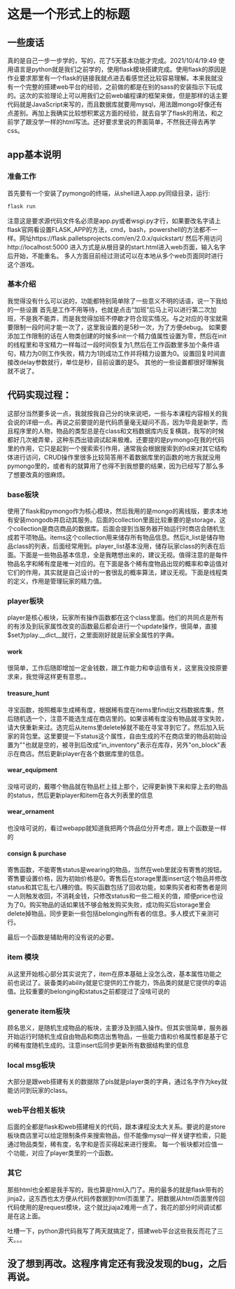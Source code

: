 # 这是一个形式上的标题

## 一些废话
真的是自己一步一步学的，写的，花了5天基本功能才完成。2021/10/4/19:49
使用语言是python就是我们之前学的，使用flask模块搭建完成。使用flask的原因是作业要求那里有一个flask的链接我就点进去看感觉还比较容易理解。本来我就没有一个完整的搭建web平台的经验，之前做的都是在别的sass的安装指示下玩成的。这次的实验理论上可以用我们之前web编程课的框架来做，但是那样的话主要代码就是JavaScript来写的，而且数据库就要用mysql，用法跟mongo好像还有点差别。再加上我确实比较想积累这方面的经验，就去自学了flask的用法，和之前学了跟没学一样的html写法。还好要求里说的界面简单，不然我还得去再学css。

## app基本说明
### 准备工作
首先要有一个安装了pymongo的终端，从shell进入app.py同级目录，运行:
```python
flask run
```
注意这是要求源代码文件名必须是app.py或者wsgi.py才行，如果要改名字请上flask官网看设置FLASK_APP的方法，cmd，bash，powershell的方法都不一样。网址https://flask.palletsprojects.com/en/2.0.x/quickstart/
然后不用访问http://localhost:5000
进入方式是从根目录的start.html进入web页面，输入名字后开始，不能重名。
多人方面目前经过测试可以在本地从多个web页面同时进行这个游戏。

### 基本介绍
我觉得没有什么可以说的，功能都特别简单除了一些意义不明的话语，说一下我给的一些设置
首先是工作不用等待，也就是点击“加班”后马上可以进行第二次加班，不是我不能弄，而是我觉得加班不停歇才符合现实情况。与之对应的寻宝就需要限制一段时间才能一次了，这里我设置的是5秒一次，为了方便debug。
如果要添加工作限制的话在人物类创建的时候多init一个精力值属性设置为零，然后在init的线程里和寻宝精力一样每过一段时间恢复为1,然后在工作函数里多加个条件语句，精力为0则工作失败，精力为1则成功工作并将精力设置为0。设置回复时间直接改delay参数就行，单位是秒，目前设置的是5。
其他的一些设置都很好理解我就不说了。

## 代码实现过程：
这部分当然要多说一点，我就按我自己分的块来说吧，一些与本课程内容相关的我会说的详细一点。再说之前要提的是代码质量毫无疑问不高，因为毕竟是新学，而且程序里的人物，物品的类型总是在class和文档数据库内反复横跳，我写的时候都好几次被弄晕，这种东西出错调试起来极难。还要提的是pymongo在我的代码里的作用，它只是起到一个搜索索引作用，通常我会根据搜索到的id来对其它结构体进行访问，CRUD操作里很多比较简答用不着数据库里的函数的地方我就没用pymongo里的，或者有的就算用了也得不到我想要的结果，因为已经写了那么多了想要改真的很麻烦。

### base板块
使用了flask和pymongo作为核心模块，然后我用的是mongo的离线版，要求本地有安装mongodb并启动其服务。后面的collection里面比较重要的是storage，这个collection是商店商品的数据库。后面会提到当服务器开始运行时商店会随机生成若干项物品。items这个collection用来储存所有物品信息。然后it_list是储存物品class的列表，后面经常用到。player_list基本没用，储存玩家class的列表在后面。下面是一些物品基本信息，全是我瞎想出来的，建议无视。值得注意的是每件物品名字和稀有度是唯一对应的。在下面是各个稀有度物品出现的概率和幸运值对它们的作用，其实就是自己设计的一套很乱的概率算法，建议无视。下面是线程类的定义，作用是管理玩家的精力值。

### player板块
player是核心板块，玩家所有操作函数都在这个class里面。他们的共同点是所有的有涉及到玩家属性改变的函数最后都会进行一个update操作，很简单，直接$set为play.__dict__就行，之里面刚好就是玩家全属性的字典。

#### work
很简单，工作后随即增加一定金钱数，跟工作能力和幸运值有关，这里我没按原要求来，我觉得这样更有意思。。

#### treasure_hunt
寻宝函数，按照概率生成稀有度，根据稀有度在items里find出文档数据库集，然后随机选一个，注意不能选生成在商店里的。如果该稀有度没有物品就寻宝失败，请大侠重新来过。选完后从items里delete掉就不能在寻宝寻到它了。然后加入玩家的背包里。这里要提一下status这个属性，自由生成的不在商店里的物品初始设置为""也就是空的，被寻到后改成"in_inventory"表示在库存，另外"on_block"表示在商店。然后更新player在各个数据库里的信息。

#### wear_equipment
没啥可说的，戴哪个物品就在物品栏上挂上那个，记得更新换下来和穿上去的物品的status，然后更新player和item在各大列表里的信息

#### wear_ornament
也没啥可说的，看过webapp就知道我把两个饰品位分开考虑，跟上个函数是一样的

#### consign & purchase
寄售函数，不能寄售status是wearing的物品，当然在web里就没有寄售的按钮。寄售要设置价格，因为初始价格是0。寄售后在storage里面insert这个物品并修改status和其它乱七八糟的值。购买函数包括了回收功能，如果购买者和寄售者是同一人则触发收回，不消耗金钱，只修改status和一些二相关的值，顺便price也设为了0。购买物品的话如果钱不够会触发购买失败，成功购买后storage里会delete掉物品，同步更新一些包括belonging所有者的信息。多人模式下亲测可行。

最后一个函数是辅助用的没有说的必要。

### item 模块
从这里开始核心部分其实说完了，item在原本基础上没怎么改，基本属性功能之前也说过了。装备类的ability就是它提供的工作能力，饰品类的就是它提供的幸运值。比较重要的belonging和status之前都提过了没啥可说的

### generate item板块
顾名思义，是随机生成物品的板块，主要涉及到插入操作。但其实很简单，服务器开始运行时随机生成自由物品和商店出售物品，一些能力值和价格属性都是基于它的稀有度随机生成的。注意insert后同步更新所有数据结构里的信息

### local msg板块
大部分是跟web搭建有关的数据除了pls就是player类的字典，通过名字作为key就能访问到玩家的class。

### web平台相关板块
后面的全都是flask和web搭建相关的代码，跟本课程没太大关系。要说的是store板块商店里可以给定限制条件来搜索物品，但不能像mysql一样关键字检索，只能通过物品类型，稀有度，名字和是否买得起来进行搜索。
每一个板块都对应值一个功能，对应了player类里的一个函数。

### 其它
那些html也全都是我手写的，我也算是html入门了。用的最多的就是flask带有的jinja2，这东西也太方便从代码传数据到html页面里了。把数据从html页面里传回代码使用的是request模块，这个就比jiaja2难用一点了，我花的部分时间调试都是在这上面。

吐槽一下，python源代码我写了两天就搞定了，搭建web平台这些我反而花了三天。。。

## 没了想到再改。这程序肯定还有我没发现的bug，之后再说。
